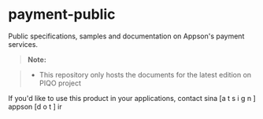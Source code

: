 # payment-public
Public specifications, samples and documentation on Appson's payment services. 

> **Note:**

> - This repository only hosts the documents for the latest edition on PIQO project


If you'd like to use this product in your applications, contact sina [a t s i g n ] appson [d o t ] ir 